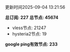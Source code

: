 更新时间2025-09-04 13:21:56

**总订阅: 227**
**总节点: 45674**
- vless节点: 21247
- hysteria2节点: 19

**google ping有效节点: 233**
